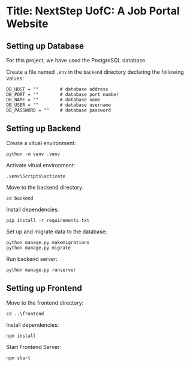 # Title: NextStep UofC: A Job Portal Website

## Setting up Database
For this project, we have used the PostgreSQL database.

Create a file named `.env` in the `backend` directory declaring the following values:

    DB_HOST = ""        # database address
    DB_PORT = ""        # database port number
    DB_NAME = ""        # database name
    DB_USER = ""        # database username
    DB_PASSWORD = ""    # database password        

## Setting up Backend

Create a vitual environment:

    python -m venv .venv

Activate vitual environment:

    .venv\Scripts\activate

Move to the backend directory:

    cd backend
    
Install dependencies:

    pip install -r requirements.txt

Set up and migrate data to the database:

    python manage.py makemigrations
    python manage.py migrate

Run backend server:

    python manage.py runserver


## Setting up Frontend

Move to the frontend directory:

    cd ..\frontend

Install dependencies:

    npm install

Start Frontend Server:

    npm start
